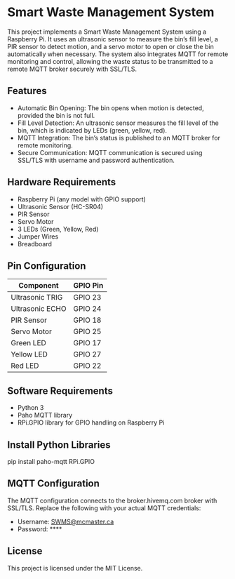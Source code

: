 # Smart Waste Management System
This project implements a Smart Waste Management System using a Raspberry Pi. It uses an ultrasonic sensor to measure the bin’s fill level, a PIR sensor to detect motion, and a servo motor to open or close the bin automatically when necessary. The system also integrates MQTT for remote monitoring and control, allowing the waste status to be transmitted to a remote MQTT broker securely with SSL/TLS.

## Features
- Automatic Bin Opening: The bin opens when motion is detected, provided the bin is not full.
- Fill Level Detection: An ultrasonic sensor measures the fill level of the bin, which is indicated by LEDs (green, yellow, red).
- MQTT Integration: The bin’s status is published to an MQTT broker for remote monitoring.
- Secure Communication: MQTT communication is secured using SSL/TLS with username and password authentication.

## Hardware Requirements
- Raspberry Pi (any model with GPIO support)
- Ultrasonic Sensor (HC-SR04)
- PIR Sensor
- Servo Motor
- 3 LEDs (Green, Yellow, Red)
- Jumper Wires
- Breadboard

## Pin Configuration
Component | GPIO Pin 
--- | --- 
Ultrasonic TRIG | 	GPIO 23
Ultrasonic ECHO |   GPIO 24
PIR Sensor |  GPIO 18
Servo Motor	| GPIO 25
Green LED	|  GPIO 17
Yellow LED	|  GPIO 27
Red LED	|  GPIO 22

## Software Requirements
- Python 3
- Paho MQTT library
- RPi.GPIO library for GPIO handling on Raspberry Pi

## Install Python Libraries
pip install paho-mqtt RPi.GPIO

## MQTT Configuration
The MQTT configuration connects to the broker.hivemq.com broker with SSL/TLS. Replace the following with your actual MQTT credentials:

- Username: SWMS@mcmaster.ca
- Password: ****

## License
This project is licensed under the MIT License.
